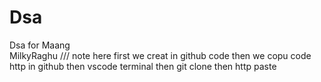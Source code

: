 # Dsa
Dsa for Maang
<br>
MilkyRaghu
/// note here first we creat in github code then we copu code http in github then vscode terminal then git clone then http paste